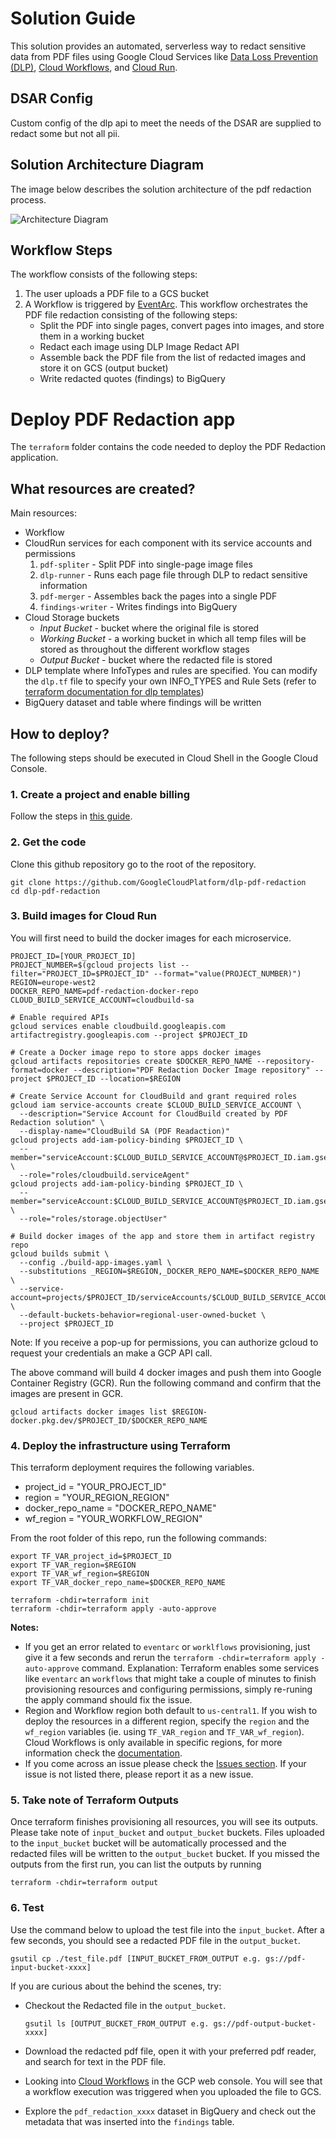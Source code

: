 # Solution Guide
This solution provides an automated, serverless way to redact sensitive data from PDF files using Google Cloud Services like [Data Loss Prevention (DLP)](https://cloud.google.com/dlp), [Cloud Workflows](https://cloud.google.com/workflows), and [Cloud Run](https://cloud.google.com/run).

## DSAR Config
Custom config of the dlp api to meet the needs of the DSAR are supplied to redact some but not all pii.

## Solution Architecture Diagram
The image below describes the solution architecture of the pdf redaction process.

![Architecture Diagram](./architecture-diagram.png)

## Workflow Steps
The workflow consists of the following steps:
1. The user uploads a PDF file to a GCS bucket
1. A Workflow is triggered by [EventArc](https://cloud.google.com/eventarc/docs). This workflow orchestrates the PDF file redaction consisting of the following steps:
    - Split the PDF into single pages, convert pages into images, and store them in a working bucket
    - Redact each image using DLP Image Redact API
    - Assemble back the PDF file from the list of redacted images and store it on GCS (output bucket)
    - Write redacted quotes (findings) to BigQuery

# Deploy PDF Redaction app
The `terraform` folder contains the code needed to deploy the PDF Redaction application.

## What resources are created?
Main resources:
- Workflow
- CloudRun services for each component with its service accounts and permissions
  1. `pdf-spliter` - Split PDF into single-page image files
  1. `dlp-runner` - Runs each page file through DLP to redact sensitive information
  1. `pdf-merger` - Assembles back the pages into a single PDF
  1. `findings-writer` - Writes findings into BigQuery
- Cloud Storage buckets
  - *Input Bucket* - bucket where the original file is stored
  - *Working Bucket* - a working bucket in which all temp files will be stored as throughout the different workflow stages
  - *Output Bucket* - bucket where the redacted file is stored
- DLP template where InfoTypes and rules are specified. You can modify the `dlp.tf` file to specify your own INFO_TYPES and Rule Sets (refer to [terraform documentation for dlp templates](https://registry.terraform.io/providers/hashicorp/google/latest/docs/resources/data_loss_prevention_inspect_template))
- BigQuery dataset and table where findings will be written

## How to deploy?
The following steps should be executed in Cloud Shell in the Google Cloud Console. 

### 1. Create a project and enable billing
Follow the steps in [this guide](https://cloud.google.com/resource-manager/docs/creating-managing-projects).

### 2. Get the code
Clone this github repository go to the root of the repository.

``` 
git clone https://github.com/GoogleCloudPlatform/dlp-pdf-redaction
cd dlp-pdf-redaction
```

### 3. Build images for Cloud Run
You will first need to build the docker images for each microservice.

```
PROJECT_ID=[YOUR_PROJECT_ID]
PROJECT_NUMBER=$(gcloud projects list --filter="PROJECT_ID=$PROJECT_ID" --format="value(PROJECT_NUMBER)")
REGION=europe-west2
DOCKER_REPO_NAME=pdf-redaction-docker-repo
CLOUD_BUILD_SERVICE_ACCOUNT=cloudbuild-sa

# Enable required APIs
gcloud services enable cloudbuild.googleapis.com artifactregistry.googleapis.com --project $PROJECT_ID

# Create a Docker image repo to store apps docker images
gcloud artifacts repositories create $DOCKER_REPO_NAME --repository-format=docker --description="PDF Redaction Docker Image repository" --project $PROJECT_ID --location=$REGION

# Create Service Account for CloudBuild and grant required roles
gcloud iam service-accounts create $CLOUD_BUILD_SERVICE_ACCOUNT \
  --description="Service Account for CloudBuild created by PDF Redaction solution" \
  --display-name="CloudBuild SA (PDF Readaction)"
gcloud projects add-iam-policy-binding $PROJECT_ID \
  --member="serviceAccount:$CLOUD_BUILD_SERVICE_ACCOUNT@$PROJECT_ID.iam.gserviceaccount.com" \
  --role="roles/cloudbuild.serviceAgent"
gcloud projects add-iam-policy-binding $PROJECT_ID \
  --member="serviceAccount:$CLOUD_BUILD_SERVICE_ACCOUNT@$PROJECT_ID.iam.gserviceaccount.com" \
  --role="roles/storage.objectUser"

# Build docker images of the app and store them in artifact registry repo
gcloud builds submit \
  --config ./build-app-images.yaml \
  --substitutions _REGION=$REGION,_DOCKER_REPO_NAME=$DOCKER_REPO_NAME \
  --service-account=projects/$PROJECT_ID/serviceAccounts/$CLOUD_BUILD_SERVICE_ACCOUNT@$PROJECT_ID.iam.gserviceaccount.com \
  --default-buckets-behavior=regional-user-owned-bucket \
  --project $PROJECT_ID
```
Note: If you receive a pop-up for permissions, you can authorize gcloud to request your credentials an make a GCP API call.


The above command will build 4 docker images and push them into Google Container Registry (GCR). Run the following command and confirm that the images are present in GCR.

```
gcloud artifacts docker images list $REGION-docker.pkg.dev/$PROJECT_ID/$DOCKER_REPO_NAME
```

### 4. Deploy the infrastructure using Terraform

This terraform deployment requires the following variables. 

- project_id            = "YOUR_PROJECT_ID"
- region                = "YOUR_REGION_REGION"
- docker_repo_name      = "DOCKER_REPO_NAME"
- wf_region             = "YOUR_WORKFLOW_REGION"

From the root folder of this repo, run the following commands:
```
export TF_VAR_project_id=$PROJECT_ID
export TF_VAR_region=$REGION
export TF_VAR_wf_region=$REGION
export TF_VAR_docker_repo_name=$DOCKER_REPO_NAME

terraform -chdir=terraform init
terraform -chdir=terraform apply -auto-approve
```

**Notes:**
  * If you get an error related to `eventarc` or `worklflows` provisioning, just give it a few seconds and rerun the `terraform -chdir=terraform apply -auto-approve` command. Explanation: Terraform enables some services like `eventarc` an `workflows` that might take a couple of minutes to finish provisioning resources and configuring permissions, simply re-runing the apply command should fix the issue.
  * Region and Workflow region both default to `us-central1`. If you wish to deploy the resources in a different region, specify the `region` and the `wf_region` variables (ie. using `TF_VAR_region` and `TF_VAR_wf_region`). Cloud Workflows is only available in specific regions, for more information check the [documentation](https://cloud.google.com/workflows/docs/locations).
  * If you come across an issue please check the [Issues section](https://github.com/GoogleCloudPlatform/dlp-pdf-redaction/issues). If your issue is not listed there, please report it as a new issue.



### 5. Take note of Terraform Outputs

Once terraform finishes provisioning all resources, you will see its outputs. Please take note of `input_bucket` and `output_bucket` buckets. Files uploaded to the `input_bucket` bucket will be automatically processed and the redacted files will be written to the `output_bucket` bucket.
If you missed the outputs from the first run, you can list the outputs by running

```
terraform -chdir=terraform output
```

### 6. Test

Use the command below to upload the test file into the `input_bucket`. After a few seconds, you should see a redacted PDF file in the `output_bucket`.
```
gsutil cp ./test_file.pdf [INPUT_BUCKET_FROM_OUTPUT e.g. gs://pdf-input-bucket-xxxx]
```

If you are curious about the behind the scenes, try:
- Checkout the Redacted file in the `output_bucket`.

  ```
  gsutil ls [OUTPUT_BUCKET_FROM_OUTPUT e.g. gs://pdf-output-bucket-xxxx]
  ```

- Download the redacted pdf file, open it with your preferred pdf reader, and search for text in the PDF file.
- Looking into [Cloud Workflows](https://console.cloud.google.com/workflows) in the GCP web console. You will see that a workflow execution was triggered when you uploaded the file to GCS.
- Explore the `pdf_redaction_xxxx` dataset in BigQuery and check out the metadata that was inserted into the `findings` table.
